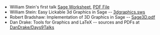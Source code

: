 
   * William Stein's first talk <a href="days9/schedule/stein-1.sws">Sage Worksheet</a>, <a href="days9/schedule/stein-1.pdf">PDF File</a> 
   * William Stein: Easy Lickable 3d Graphics in Sage -- <a href="days9/schedule/3dgraphics.sws">3dgraphics.sws</a> 
   * Robert Bradshaw: Implementation of 3D Graphics in Sage -- <a href="days9/schedule/Sage3D.pdf">Sage3D.pdf</a> 
   * Dan Drake: Tools for Graphics and LaTeX -- sources and PDFs at <a href="/DanDrake/Days9Talks">DanDrake/Days9Talks</a> 